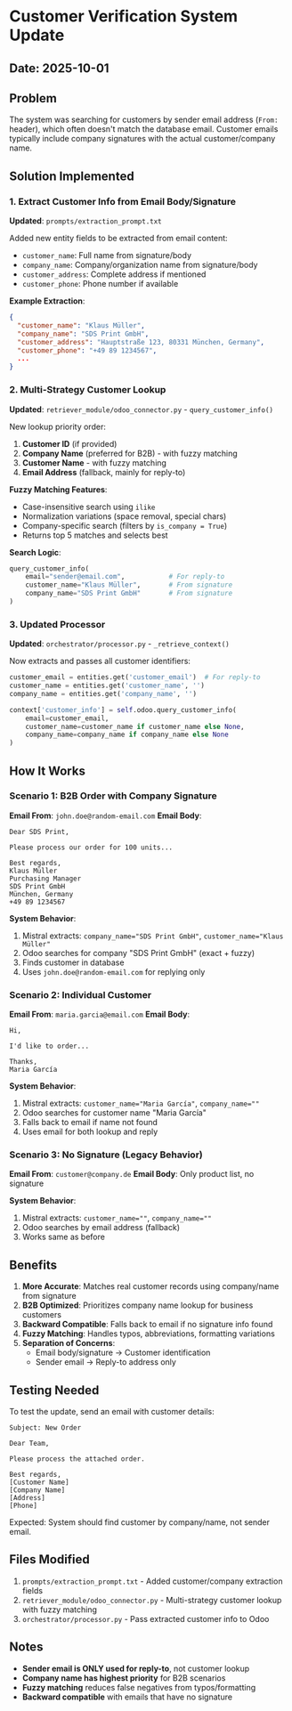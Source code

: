 # Customer Verification System Update

## Date: 2025-10-01

## Problem
The system was searching for customers by sender email address (`From:` header), which often doesn't match the database email. Customer emails typically include company signatures with the actual customer/company name.

## Solution Implemented

### 1. Extract Customer Info from Email Body/Signature

**Updated**: `prompts/extraction_prompt.txt`

Added new entity fields to be extracted from email content:
- `customer_name`: Full name from signature/body
- `company_name`: Company/organization name from signature/body
- `customer_address`: Complete address if mentioned
- `customer_phone`: Phone number if available

**Example Extraction**:
```json
{
  "customer_name": "Klaus Müller",
  "company_name": "SDS Print GmbH",
  "customer_address": "Hauptstraße 123, 80331 München, Germany",
  "customer_phone": "+49 89 1234567",
  ...
}
```

### 2. Multi-Strategy Customer Lookup

**Updated**: `retriever_module/odoo_connector.py` - `query_customer_info()`

New lookup priority order:
1. **Customer ID** (if provided)
2. **Company Name** (preferred for B2B) - with fuzzy matching
3. **Customer Name** - with fuzzy matching
4. **Email Address** (fallback, mainly for reply-to)

**Fuzzy Matching Features**:
- Case-insensitive search using `ilike`
- Normalization variations (space removal, special chars)
- Company-specific search (filters by `is_company = True`)
- Returns top 5 matches and selects best

**Search Logic**:
```python
query_customer_info(
    email="sender@email.com",           # For reply-to
    customer_name="Klaus Müller",       # From signature
    company_name="SDS Print GmbH"       # From signature
)
```

### 3. Updated Processor

**Updated**: `orchestrator/processor.py` - `_retrieve_context()`

Now extracts and passes all customer identifiers:
```python
customer_email = entities.get('customer_email')  # For reply-to
customer_name = entities.get('customer_name', '')
company_name = entities.get('company_name', '')

context['customer_info'] = self.odoo.query_customer_info(
    email=customer_email,
    customer_name=customer_name if customer_name else None,
    company_name=company_name if company_name else None
)
```

## How It Works

### Scenario 1: B2B Order with Company Signature
**Email From**: `john.doe@random-email.com`
**Email Body**:
```
Dear SDS Print,

Please process our order for 100 units...

Best regards,
Klaus Müller
Purchasing Manager
SDS Print GmbH
München, Germany
+49 89 1234567
```

**System Behavior**:
1. Mistral extracts: `company_name="SDS Print GmbH"`, `customer_name="Klaus Müller"`
2. Odoo searches for company "SDS Print GmbH" (exact + fuzzy)
3. Finds customer in database
4. Uses `john.doe@random-email.com` for replying only

### Scenario 2: Individual Customer
**Email From**: `maria.garcia@email.com`
**Email Body**:
```
Hi,

I'd like to order...

Thanks,
Maria García
```

**System Behavior**:
1. Mistral extracts: `customer_name="Maria García"`, `company_name=""`
2. Odoo searches for customer name "Maria García"
3. Falls back to email if name not found
4. Uses email for both lookup and reply

### Scenario 3: No Signature (Legacy Behavior)
**Email From**: `customer@company.de`
**Email Body**: Only product list, no signature

**System Behavior**:
1. Mistral extracts: `customer_name=""`, `company_name=""`
2. Odoo searches by email address (fallback)
3. Works same as before

## Benefits

1. **More Accurate**: Matches real customer records using company/name from signature
2. **B2B Optimized**: Prioritizes company name lookup for business customers
3. **Backward Compatible**: Falls back to email if no signature info found
4. **Fuzzy Matching**: Handles typos, abbreviations, formatting variations
5. **Separation of Concerns**:
   - Email body/signature → Customer identification
   - Sender email → Reply-to address only

## Testing Needed

To test the update, send an email with customer details:

```
Subject: New Order

Dear Team,

Please process the attached order.

Best regards,
[Customer Name]
[Company Name]
[Address]
[Phone]
```

Expected: System should find customer by company/name, not sender email.

## Files Modified

1. `prompts/extraction_prompt.txt` - Added customer/company extraction fields
2. `retriever_module/odoo_connector.py` - Multi-strategy customer lookup with fuzzy matching
3. `orchestrator/processor.py` - Pass extracted customer info to Odoo

## Notes

- **Sender email is ONLY used for reply-to**, not customer lookup
- **Company name has highest priority** for B2B scenarios
- **Fuzzy matching** reduces false negatives from typos/formatting
- **Backward compatible** with emails that have no signature
